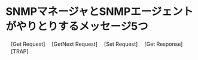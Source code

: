 # SNMPマネージャとSNMPエージェントがやりとりするメッセージ5つ
　[Get Request]
　[GetNext Request]
　[Set Request]
　[Get Response]
　[TRAP]
